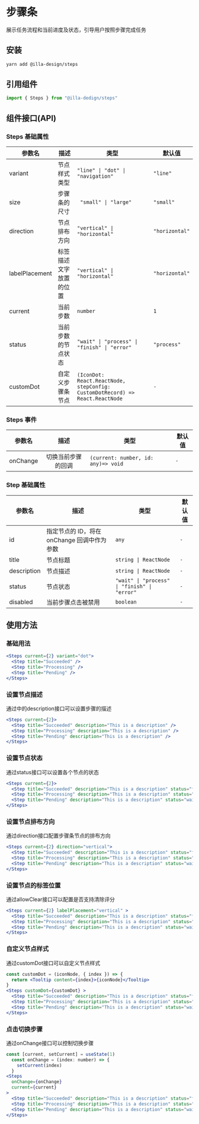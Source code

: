 # 步骤条

展示任务流程和当前进度及状态，引导用户按照步骤完成任务

## 安装

```bash
yarn add @illa-design/steps
```

## 引用组件

```jsx
import { Steps } from "@illa-dedign/steps"
```

## 组件接口(API)

### Steps 基础属性

| 参数名         | 描述                   | 类型                                                         | 默认值         |
| -------------- | ---------------------- | ------------------------------------------------------------ | -------------- |
| variant        | 节点样式类型           | `"line" \| "dot" \| "navigation"`                            | `"line"`       |
| size           | 步骤条的尺寸           | ` "small" \| "large"`                                        | `"small"`      |
| direction      | 节点排布方向           | `"vertical" \| "horizontal"`                                 | `"horizontal"` |
| labelPlacement | 标签描述文字放置的位置 | `"vertical" \| "horizontal"`                                 | `"horizontal"` |
| current        | 当前步数               | `number`                                                     | `1`            |
| status         | 当前步数的节点状态     | `"wait" \| "process" \| "finish" \| "error"`                 | `"process"`    |
| customDot      | 自定义步骤条节点       | `(IconDot: React.ReactNode, stepConfig: CustomDotRecord) => React.ReactNode` | `-`            |

### Steps 事件

| 参数名   |        描述        | 类型                                | 默认值 |
| -------- | :----------------: | ----------------------------------- | ------ |
| onChange | 切换当前步骤的回调 | `(current: number, id: any)=> void` | `-`    |

### Step 基础属性

| 参数名      | 描述                                        | 类型                                         | 默认值 |
| ----------- | ------------------------------------------- | -------------------------------------------- | ------ |
| id          | 指定节点的 ID，将在 onChange 回调中作为参数 | `any`                                        | `-`    |
| title       | 节点标题                                    | `string \| ReactNode`                        | `-`    |
| description | 节点描述                                    | `string \| ReactNode`                        | `-`    |
| status      | 节点状态                                    | `"wait" \| "process" \| "finish" \| "error"` | `-`    |
| disabled    | 当前步骤点击被禁用                          | `boolean`                                    | `-`    |

## 使用方法

### 基础用法

```jsx
<Steps current={2} variant="dot">
  <Step title="Succeeded" />
  <Step title="Processing" />
  <Step title="Pending" />
</Steps>
```

### 设置节点描述

通过<Step>中的description接口可以设置步骤的描述

```jsx
<Steps current={2}>
  <Step title="Succeeded" description="This is a description" />
  <Step title="Processing" description="This is a description" />
  <Step title="Pending" description="This is a description" />
</Steps>
```

### 设置节点状态

通过status接口可以设置各个节点的状态

```jsx
<Steps current={2}>
  <Step title="Succeeded" description="This is a description" status="finish" />
  <Step title="Processing" description="This is a description" status="process" />
  <Step title="Pending" description="This is a description" status="wait" />
</Steps>
```

### 设置节点排布方向

通过direction接口配置步骤条节点的排布方向

```jsx
<Steps current={2} direction="vertical">
  <Step title="Succeeded" description="This is a description" status="finish" />
  <Step title="Processing" description="This is a description" status="process" />
  <Step title="Pending" description="This is a description" status="wait" />
</Steps>
```

### 设置节点的标签位置

通过allowClear接口可以配置是否支持清除评分

```jsx
<Steps current={2} labelPlacement="vertical" >
  <Step title="Succeeded" description="This is a description" status="finish" />
  <Step title="Processing" description="This is a description" status="process" />
  <Step title="Pending" description="This is a description" status="wait" />
</Steps>
```

### 自定义节点样式

通过customDot接口可以自定义节点样式

```jsx
const customDot = (iconNode, { index }) => {
  return <Tooltip content={index}>{iconNode}</Tooltip>
}
<Steps customDot={customDot} >
  <Step title="Succeeded" description="This is a description" status="finish" />
  <Step title="Processing" description="This is a description" status="process" />
  <Step title="Pending" description="This is a description" status="wait" />
</Steps>
```

### 点击切换步骤

通过onChange接口可以控制切换步骤

```jsx
const [current, setCurrent] = useState(1)
  const onChange = (index: number) => {
    setCurrent(index)
  }
<Steps 
  onChange={onChange}
  current={current} 
>
  <Step title="Succeeded" description="This is a description" status="finish" />
  <Step title="Processing" description="This is a description" status="process" />
  <Step title="Pending" description="This is a description" status="wait" />
</Steps>
```

